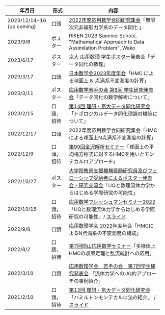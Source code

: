 
  |年月日|形式|内容|
  | --- | --- | --- |
  |2023/12/14-16 (up coming)|口頭|[2022年度応用数学合同研究集会](https://www.mathsoc.jp/section/appliedmath/CAM/2023/)「無限次元非線形力学系のデータ同化	」|
  |2023/9/6 |ポスター|RIKEN 2023 Summer School, "Mathematical Approach to Data Assimilation Problem", Wako|
  |2023/6/17|ポスター|[京大 応用数理 学生ポスター発表会](https://sites.google.com/view/siam-sc-kyoto/event/poster2023)「データ同化の数理」|
  |2023/3/17|口頭|[日本数学会2023年度年会](http://www.mathsoc.jp/activity/meeting/chuo23mar/index.html)「HMC による球面上 N 点渦系不変測度の計算」|
  |2023/3/11|ポスター|[応用数学若手の会 第8回 学生研究発表会](http://wakate.jsiam.org/)「データ同化の数学解析について」|
  |2023/2/15| 口頭，招待 |[第14回 理研・京大データ同化研究会](http://www.data-assimilation.riken.jp/jp/events/ku_ws_202302/) 「トポロジカルデータ同化理論の構築について」|
  |2022/12/17| 口頭 |2022年度応用数学合同研究集会「HMCによる球面上N点渦系不変測度の計算」|
  |2022/12/9| 口頭，招待 |[第99回金沢解析セミナー](http://math.w3.kanazawa-u.ac.jp/wp/2022/11/17/kas99/)「球面上の平均場方程式に対するHMCを用いたモンテカルロアプローチ」|
  |2022/10/27| ポスター |[大学院教育支援機構奨励研究員及びフェローシップ受給者によるポスター発表会・研究交流会](https://www.kugd.k.kyoto-u.ac.jp/news/477.html)「UQと数理流体力学からはじめる学際研究の可能性」|
  |2022/10/15| 口頭，招待 |[応用数学フレッシュマンセミナー2022](https://sites.google.com/view/freshman-seminar2022)「UQと数理流体力学からはじめる学際研究の可能性」/ [スライド](/math/pdf/freshman2022_slide.pdf)|
  |2022/9/8| 口頭 |[応用数理学会 2022年度年会](https://jsiam.org/annual2022/)「HMCによるN点渦系の不変測度の構成」|
  |2022/8/2| 口頭，招待 |[第7回岡山応用数学セミナー](https://jsiam.org/eguide02/3603/)「多様体上HMCの収束定理と乱流統計への応用」|
  |2022/3/10| 口頭 |[応用数理学会　若手の会　第7回学生研究発表会](http://wakate.jsiam.org/?p=68):「流体力学へのUQ的アプローチの事例紹介」|
  |2021/2/10| 口頭，招待 |[第12回 理研・京大データ同化研究会](http://www.data-assimilation.riken.jp/jp/events/ku_ws_202102/index.html)「ハミルトンモンテカルロ法の紹介」 / [スライド](/math/pdf/intro_to_hmc_slide.pdf)|